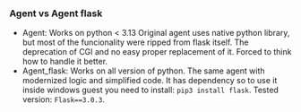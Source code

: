 ### Agent vs Agent flask
* Agent: Works on python < 3.13 Original agent uses native python library, but most of the funcionality were ripped from flask itself. The deprecation of CGI and no easy proper replacement of it. Forced to think how to handle it better.
* Agent_flask: Works on all version of python. The same agent with modernized logic and simplified code. It has dependency so to use it inside windows guest you need to install: `pip3 install flask`. Tested version: `Flask==3.0.3`.

